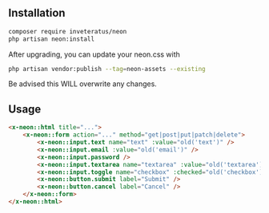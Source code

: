 ## Installation
```bash
composer require inveteratus/neon
php artisan neon:install
```

After upgrading, you can update your neon.css with
```bash
php artisan vendor:publish --tag=neon-assets --existing
```
Be advised this WILL overwrite any changes.

## Usage

```html
<x-neon::html title="...">
    <x-neon::form action="..." method="get|post|put|patch|delete">
        <x-neon::input.text name="text" :value="old('text')" />
        <x-neon::input.email :value="old('email')" />
        <x-neon::input.password />
        <x-neon::input.textarea name="textarea" :value="old('textarea')" />
        <x-neon::input.toggle name="checkbox" :checked="old('checkbox')" />
        <x-neon::button.submit label="Submit" />
        <x-neon::button.cancel label="Cancel" />
    </x-neon::form>
</x-neon::html>
```
